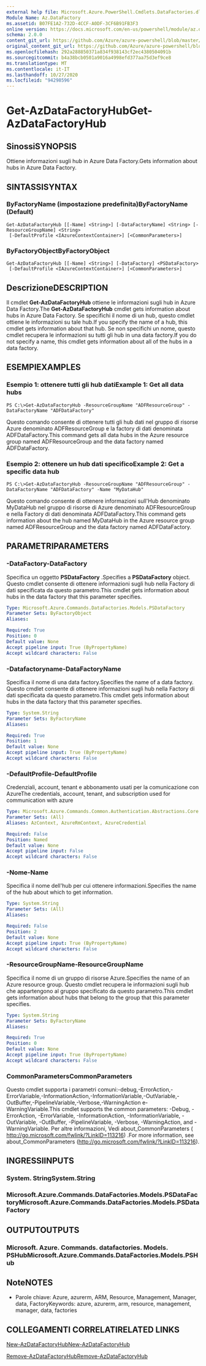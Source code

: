 ```yaml
---
external help file: Microsoft.Azure.PowerShell.Cmdlets.DataFactories.dll-Help.xml
Module Name: Az.DataFactory
ms.assetid: B07FE1A2-732D-4CCF-A0DF-3CF6B91FB3F3
online version: https://docs.microsoft.com/en-us/powershell/module/az.datafactory/get-azdatafactoryhub
schema: 2.0.0
content_git_url: https://github.com/Azure/azure-powershell/blob/master/src/DataFactory/DataFactoryV2/help/Get-AzDataFactoryHub.md
original_content_git_url: https://github.com/Azure/azure-powershell/blob/master/src/DataFactory/DataFactoryV2/help/Get-AzDataFactoryHub.md
ms.openlocfilehash: 292a288850371a834f938143cf2ec4380504091b
ms.sourcegitcommit: b4a38bcb0501a9016a4998efd377aa75d3ef9ce8
ms.translationtype: MT
ms.contentlocale: it-IT
ms.lasthandoff: 10/27/2020
ms.locfileid: "94298596"
---
```

# <span data-ttu-id="d6eb5-101">Get-AzDataFactoryHub</span><span class="sxs-lookup"><span data-stu-id="d6eb5-101">Get-AzDataFactoryHub</span></span>

## <span data-ttu-id="d6eb5-102">Sinossi</span><span class="sxs-lookup"><span data-stu-id="d6eb5-102">SYNOPSIS</span></span>
<span data-ttu-id="d6eb5-103">Ottiene informazioni sugli hub in Azure Data Factory.</span><span class="sxs-lookup"><span data-stu-id="d6eb5-103">Gets information about hubs in Azure Data Factory.</span></span>

## <span data-ttu-id="d6eb5-104">SINTASSI</span><span class="sxs-lookup"><span data-stu-id="d6eb5-104">SYNTAX</span></span>

### <span data-ttu-id="d6eb5-105">ByFactoryName (impostazione predefinita)</span><span class="sxs-lookup"><span data-stu-id="d6eb5-105">ByFactoryName (Default)</span></span>
```
Get-AzDataFactoryHub [[-Name] <String>] [-DataFactoryName] <String> [-ResourceGroupName] <String>
 [-DefaultProfile <IAzureContextContainer>] [<CommonParameters>]
```

### <span data-ttu-id="d6eb5-106">ByFactoryObject</span><span class="sxs-lookup"><span data-stu-id="d6eb5-106">ByFactoryObject</span></span>
```
Get-AzDataFactoryHub [[-Name] <String>] [-DataFactory] <PSDataFactory>
 [-DefaultProfile <IAzureContextContainer>] [<CommonParameters>]
```

## <span data-ttu-id="d6eb5-107">Descrizione</span><span class="sxs-lookup"><span data-stu-id="d6eb5-107">DESCRIPTION</span></span>
<span data-ttu-id="d6eb5-108">Il cmdlet **Get-AzDataFactoryHub** ottiene le informazioni sugli hub in Azure Data Factory.</span><span class="sxs-lookup"><span data-stu-id="d6eb5-108">The **Get-AzDataFactoryHub** cmdlet gets information about hubs in Azure Data Factory.</span></span>
<span data-ttu-id="d6eb5-109">Se specifichi il nome di un hub, questo cmdlet ottiene le informazioni su tale hub.</span><span class="sxs-lookup"><span data-stu-id="d6eb5-109">If you specify the name of a hub, this cmdlet gets information about that hub.</span></span>
<span data-ttu-id="d6eb5-110">Se non specifichi un nome, questo cmdlet recupera le informazioni su tutti gli hub in una data factory.</span><span class="sxs-lookup"><span data-stu-id="d6eb5-110">If you do not specify a name, this cmdlet gets information about all of the hubs in a data factory.</span></span>

## <span data-ttu-id="d6eb5-111">ESEMPI</span><span class="sxs-lookup"><span data-stu-id="d6eb5-111">EXAMPLES</span></span>

### <span data-ttu-id="d6eb5-112">Esempio 1: ottenere tutti gli hub dati</span><span class="sxs-lookup"><span data-stu-id="d6eb5-112">Example 1: Get all data hubs</span></span>
```
PS C:\>Get-AzDataFactoryHub -ResourceGroupName "ADFResourceGroup" -DataFactoryName "ADFDataFactory"
```

<span data-ttu-id="d6eb5-113">Questo comando consente di ottenere tutti gli hub dati nel gruppo di risorse Azure denominato ADFResourceGroup e la factory di dati denominata ADFDataFactory.</span><span class="sxs-lookup"><span data-stu-id="d6eb5-113">This command gets all data hubs in the Azure resource group named ADFResourceGroup and the data factory named ADFDataFactory.</span></span>

### <span data-ttu-id="d6eb5-114">Esempio 2: ottenere un hub dati specifico</span><span class="sxs-lookup"><span data-stu-id="d6eb5-114">Example 2: Get a specific data hub</span></span>
```
PS C:\>Get-AzDataFactoryHub -ResourceGroupName "ADFResourceGroup" -DataFactoryName "ADFDataFactory" -Name "MyDataHub"
```

<span data-ttu-id="d6eb5-115">Questo comando consente di ottenere informazioni sull'Hub denominato MyDataHub nel gruppo di risorse di Azure denominato ADFResourceGroup e nella Factory di dati denominata ADFDataFactory.</span><span class="sxs-lookup"><span data-stu-id="d6eb5-115">This command gets information about the hub named MyDataHub in the Azure resource group named ADFResourceGroup and the data factory named ADFDataFactory.</span></span>

## <span data-ttu-id="d6eb5-116">PARAMETRI</span><span class="sxs-lookup"><span data-stu-id="d6eb5-116">PARAMETERS</span></span>

### <span data-ttu-id="d6eb5-117">-DataFactory</span><span class="sxs-lookup"><span data-stu-id="d6eb5-117">-DataFactory</span></span>
<span data-ttu-id="d6eb5-118">Specifica un oggetto **PSDataFactory** .</span><span class="sxs-lookup"><span data-stu-id="d6eb5-118">Specifies a **PSDataFactory** object.</span></span>
<span data-ttu-id="d6eb5-119">Questo cmdlet consente di ottenere informazioni sugli hub nella Factory di dati specificata da questo parametro.</span><span class="sxs-lookup"><span data-stu-id="d6eb5-119">This cmdlet gets information about hubs in the data factory that this parameter specifies.</span></span>

```yaml
Type: Microsoft.Azure.Commands.DataFactories.Models.PSDataFactory
Parameter Sets: ByFactoryObject
Aliases:

Required: True
Position: 0
Default value: None
Accept pipeline input: True (ByPropertyName)
Accept wildcard characters: False
```

### <span data-ttu-id="d6eb5-120">-Datafactoryname</span><span class="sxs-lookup"><span data-stu-id="d6eb5-120">-DataFactoryName</span></span>
<span data-ttu-id="d6eb5-121">Specifica il nome di una data factory.</span><span class="sxs-lookup"><span data-stu-id="d6eb5-121">Specifies the name of a data factory.</span></span>
<span data-ttu-id="d6eb5-122">Questo cmdlet consente di ottenere informazioni sugli hub nella Factory di dati specificata da questo parametro.</span><span class="sxs-lookup"><span data-stu-id="d6eb5-122">This cmdlet gets information about hubs in the data factory that this parameter specifies.</span></span>

```yaml
Type: System.String
Parameter Sets: ByFactoryName
Aliases:

Required: True
Position: 1
Default value: None
Accept pipeline input: True (ByPropertyName)
Accept wildcard characters: False
```

### <span data-ttu-id="d6eb5-123">-DefaultProfile</span><span class="sxs-lookup"><span data-stu-id="d6eb5-123">-DefaultProfile</span></span>
<span data-ttu-id="d6eb5-124">Credenziali, account, tenant e abbonamento usati per la comunicazione con Azure</span><span class="sxs-lookup"><span data-stu-id="d6eb5-124">The credentials, account, tenant, and subscription used for communication with azure</span></span>

```yaml
Type: Microsoft.Azure.Commands.Common.Authentication.Abstractions.Core.IAzureContextContainer
Parameter Sets: (All)
Aliases: AzContext, AzureRmContext, AzureCredential

Required: False
Position: Named
Default value: None
Accept pipeline input: False
Accept wildcard characters: False
```

### <span data-ttu-id="d6eb5-125">-Nome</span><span class="sxs-lookup"><span data-stu-id="d6eb5-125">-Name</span></span>
<span data-ttu-id="d6eb5-126">Specifica il nome dell'hub per cui ottenere informazioni.</span><span class="sxs-lookup"><span data-stu-id="d6eb5-126">Specifies the name of the hub about which to get information.</span></span>

```yaml
Type: System.String
Parameter Sets: (All)
Aliases:

Required: False
Position: 2
Default value: None
Accept pipeline input: True (ByPropertyName)
Accept wildcard characters: False
```

### <span data-ttu-id="d6eb5-127">-ResourceGroupName</span><span class="sxs-lookup"><span data-stu-id="d6eb5-127">-ResourceGroupName</span></span>
<span data-ttu-id="d6eb5-128">Specifica il nome di un gruppo di risorse Azure.</span><span class="sxs-lookup"><span data-stu-id="d6eb5-128">Specifies the name of an Azure resource group.</span></span>
<span data-ttu-id="d6eb5-129">Questo cmdlet recupera le informazioni sugli hub che appartengono al gruppo specificato da questo parametro.</span><span class="sxs-lookup"><span data-stu-id="d6eb5-129">This cmdlet gets information about hubs that belong to the group that this parameter specifies.</span></span>

```yaml
Type: System.String
Parameter Sets: ByFactoryName
Aliases:

Required: True
Position: 0
Default value: None
Accept pipeline input: True (ByPropertyName)
Accept wildcard characters: False
```

### <span data-ttu-id="d6eb5-130">CommonParameters</span><span class="sxs-lookup"><span data-stu-id="d6eb5-130">CommonParameters</span></span>
<span data-ttu-id="d6eb5-131">Questo cmdlet supporta i parametri comuni:-debug,-ErrorAction,-ErrorVariable,-InformationAction,-InformationVariable,-OutVariable,-OutBuffer,-PipelineVariable,-Verbose,-WarningAction e-WarningVariable.</span><span class="sxs-lookup"><span data-stu-id="d6eb5-131">This cmdlet supports the common parameters: -Debug, -ErrorAction, -ErrorVariable, -InformationAction, -InformationVariable, -OutVariable, -OutBuffer, -PipelineVariable, -Verbose, -WarningAction, and -WarningVariable.</span></span> <span data-ttu-id="d6eb5-132">Per altre informazioni, Vedi about_CommonParameters ( http://go.microsoft.com/fwlink/?LinkID=113216) .</span><span class="sxs-lookup"><span data-stu-id="d6eb5-132">For more information, see about_CommonParameters (http://go.microsoft.com/fwlink/?LinkID=113216).</span></span>

## <span data-ttu-id="d6eb5-133">INGRESSI</span><span class="sxs-lookup"><span data-stu-id="d6eb5-133">INPUTS</span></span>

### <span data-ttu-id="d6eb5-134">System. String</span><span class="sxs-lookup"><span data-stu-id="d6eb5-134">System.String</span></span>

### <span data-ttu-id="d6eb5-135">Microsoft.Azure.Commands.DataFactories.Models.PSDataFactory</span><span class="sxs-lookup"><span data-stu-id="d6eb5-135">Microsoft.Azure.Commands.DataFactories.Models.PSDataFactory</span></span>

## <span data-ttu-id="d6eb5-136">OUTPUT</span><span class="sxs-lookup"><span data-stu-id="d6eb5-136">OUTPUTS</span></span>

### <span data-ttu-id="d6eb5-137">Microsoft. Azure. Commands. datafactories. Models. PSHub</span><span class="sxs-lookup"><span data-stu-id="d6eb5-137">Microsoft.Azure.Commands.DataFactories.Models.PSHub</span></span>

## <span data-ttu-id="d6eb5-138">Note</span><span class="sxs-lookup"><span data-stu-id="d6eb5-138">NOTES</span></span>
* <span data-ttu-id="d6eb5-139">Parole chiave: Azure, azurerm, ARM, Resource, Management, Manager, data, Factory</span><span class="sxs-lookup"><span data-stu-id="d6eb5-139">Keywords: azure, azurerm, arm, resource, management, manager, data, factories</span></span>

## <span data-ttu-id="d6eb5-140">COLLEGAMENTI CORRELATI</span><span class="sxs-lookup"><span data-stu-id="d6eb5-140">RELATED LINKS</span></span>

[<span data-ttu-id="d6eb5-141">New-AzDataFactoryHub</span><span class="sxs-lookup"><span data-stu-id="d6eb5-141">New-AzDataFactoryHub</span></span>](./New-AzDataFactoryHub.md)

[<span data-ttu-id="d6eb5-142">Remove-AzDataFactoryHub</span><span class="sxs-lookup"><span data-stu-id="d6eb5-142">Remove-AzDataFactoryHub</span></span>](./Remove-AzDataFactoryHub.md)


